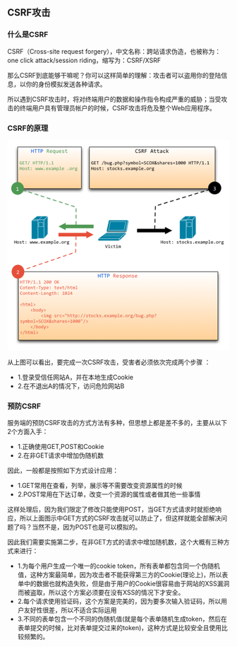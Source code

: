## CSRF攻击
### 什么是CSRF

CSRF（Cross-site request forgery），中文名称：跨站请求伪造，也被称为：one click attack/session riding，缩写为：CSRF/XSRF

那么CSRF到底能够干嘛呢？你可以这样简单的理解：攻击者可以盗用你的登陆信息，以你的身份模拟发送各种请求。

所以遇到CSRF攻击时，将对终端用户的数据和操作指令构成严重的威胁；当受攻击的终端用户具有管理员帐户的时候，CSRF攻击将危及整个Web应用程序。

### CSRF的原理

![](https://github.com/Yangliangfeng/GO/raw/master/images/11.jpg)

从上图可以看出，要完成一次CSRF攻击，受害者必须依次完成两个步骤 ：
  * 1.登录受信任网站A，并在本地生成Cookie 
  * 2.在不退出A的情况下，访问危险网站B

### 预防CSRF

服务端的预防CSRF攻击的方式方法有多种，但思想上都是差不多的，主要从以下2个方面入手：
  * 1.正确使用GET,POST和Cookie
  * 2.在非GET请求中增加伪随机数

因此，一般都是按照如下方式设计应用：
  * 1.GET常用在查看，列举，展示等不需要改变资源属性的时候
  * 2.POST常用在下达订单，改变一个资源的属性或者做其他一些事情

这样处理后，因为我们限定了修改只能使用POST，当GET方式请求时就拒绝响应，所以上面图示中GET方式的CSRF攻击就可以防止了，但这样就能全部解决问题了吗？当然不是，因为POST也是可以模拟的。

因此我们需要实施第二步，在非GET方式的请求中增加随机数，这个大概有三种方式来进行：
  * 1.为每个用户生成一个唯一的cookie token，所有表单都包含同一个伪随机值，这种方案最简单，因为攻击者不能获得第三方的Cookie(理论上)，所以表单中的数据也就构造失败，但是由于用户的Cookie很容易由于网站的XSS漏洞而被盗取，所以这个方案必须要在没有XSS的情况下才安全。
  * 2.每个请求使用验证码，这个方案是完美的，因为要多次输入验证码，所以用户友好性很差，所以不适合实际运用
  * 3.不同的表单包含一个不同的伪随机值(就是每个表单随机生成token，然后在表单提交的时候，比对表单提交过来的token)，这种方式是比较安全且使用比较频繁的。

